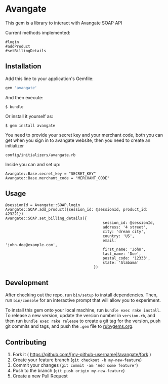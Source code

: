 # Avangate

This gem is a library to interact with Avangate SOAP API

Current methods implemented:

    #login
    #addProduct
    #setBillingDetails

## Installation

Add this line to your application's Gemfile:

```ruby
gem 'avangate'
```

And then execute:

    $ bundle

Or install it yourself as:

    $ gem install avangate

You need to provide your secret key and your merchant code, both you can get when you sign in to avangate website, then you need to create an initializer

    config/initializers/avangate.rb

Inside you can and set up:

    Avangate::Base.secret_key = "SECRET_KEY"
    Avangate::Base.merchant_code = "MERCHANT_CODE"

## Usage

    @sessionId = Avangate::SOAP.login
    Avangate::SOAP.add_product({session_id: @sessionId, product_id: 423221})
    Avangate::SOAP.set_billing_details({
                                               session_id: @sessionId,
                                               address: '4 street',
                                               city: 'dream city',
                                               country: 'US',
                                               email: 'john.doe@example.com',
                                               first_name: 'John',
                                               last_name: 'Doe',
                                               postal_code: '12333',
                                               state: 'Alabama'
                                           })

## Development

After checking out the repo, run `bin/setup` to install dependencies. Then, run `bin/console` for an interactive prompt that will allow you to experiment.

To install this gem onto your local machine, run `bundle exec rake install`. To release a new version, update the version number in `version.rb`, and then run `bundle exec rake release` to create a git tag for the version, push git commits and tags, and push the `.gem` file to [rubygems.org](https://rubygems.org).

## Contributing

1. Fork it ( https://github.com/[my-github-username]/avangate/fork )
2. Create your feature branch (`git checkout -b my-new-feature`)
3. Commit your changes (`git commit -am 'Add some feature'`)
4. Push to the branch (`git push origin my-new-feature`)
5. Create a new Pull Request
